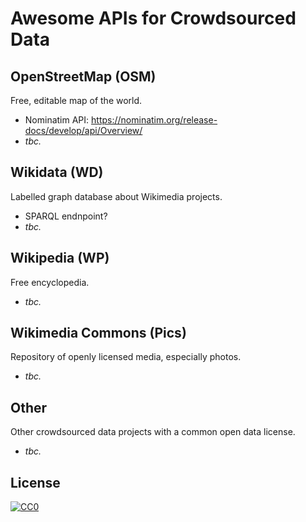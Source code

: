 # Awesome APIs for Crowdsourced Data

## OpenStreetMap (OSM)
Free, editable map of the world.

* Nominatim API: https://nominatim.org/release-docs/develop/api/Overview/
* _tbc._

## Wikidata (WD)
Labelled graph database about Wikimedia projects.

* SPARQL endnpoint?
* _tbc._

## Wikipedia (WP)
Free encyclopedia.

* _tbc._

## Wikimedia Commons (Pics) 
Repository of openly licensed media, especially photos.

* _tbc._

## Other
Other crowdsourced data projects with a common open data license.

* _tbc._


## License

[![CC0](http://i.creativecommons.org/p/zero/1.0/88x31.png)](http://creativecommons.org/publicdomain/zero/1.0/)
